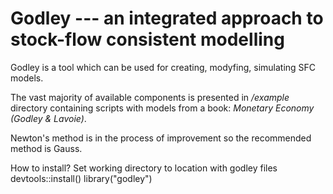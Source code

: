 # Godley --- an integrated approach to stock-flow consistent modelling

Godley is a tool which can be used for creating, modyfing, simulating SFC models. 

The vast majority of available components is presented in */example* directory containing scripts with models from a book: *Monetary Economy (Godley & Lavoie)*.

Newton's method is in the process of improvement so the recommended method is Gauss.

How to install? 
Set working directory to location with godley files 
devtools::install()
library("godley")
